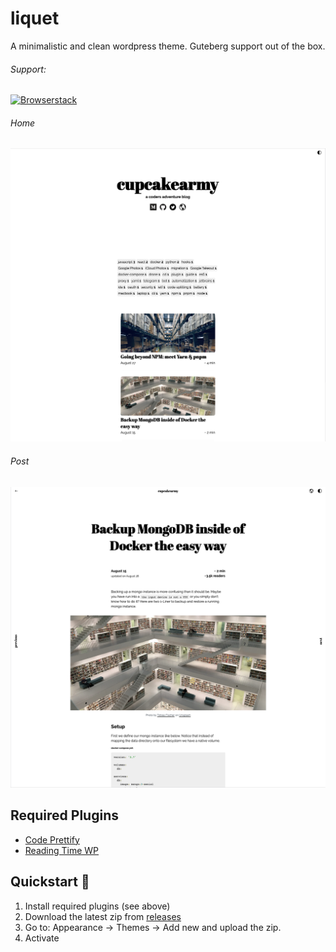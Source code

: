 # liquet

A minimalistic and clean wordpress theme. Guteberg support out of the box.

###### Support:

[<img alt="Browserstack" src="http://www.browserstack.com/images/layout/browserstack-logo-600x315.png" width="200">](https://www.browserstack.com)


###### Home
![Home](https://github.com/CupCakeArmy/liquet/blob/master/docs/Home.png)

###### Post
![Post](https://github.com/CupCakeArmy/liquet/blob/master/docs/Post.png)

## Required Plugins

- [Code Prettify](https://wordpress.org/plugins/code-prettify/)
- [Reading Time WP](https://wordpress.org/plugins/reading-time-wp/)

## Quickstart 🚀

1. Install required plugins (see above)
2. Download the latest zip from [releases](https://github.com/CupCakeArmy/liquet/releases)
3. Go to: Appearance -> Themes -> Add new and upload the zip.
4. Activate
